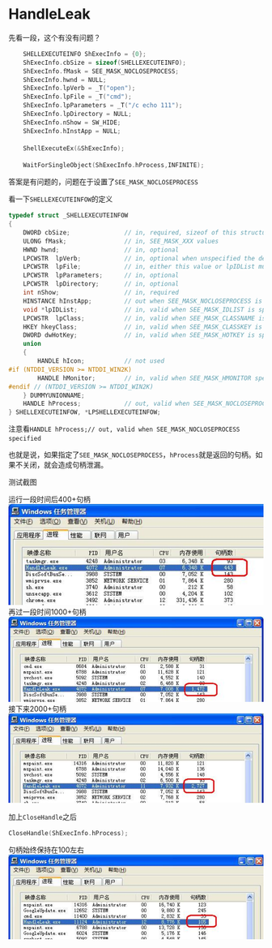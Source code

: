 # HandleLeak

先看一段，这个有没有问题？
```cpp
	SHELLEXECUTEINFO ShExecInfo = {0};
	ShExecInfo.cbSize = sizeof(SHELLEXECUTEINFO);
	ShExecInfo.fMask = SEE_MASK_NOCLOSEPROCESS;
	ShExecInfo.hwnd = NULL;
	ShExecInfo.lpVerb = _T("open");
	ShExecInfo.lpFile = _T("cmd");
	ShExecInfo.lpParameters = _T("/c echo 111");
	ShExecInfo.lpDirectory = NULL;
	ShExecInfo.nShow = SW_HIDE;
	ShExecInfo.hInstApp = NULL;

	ShellExecuteEx(&ShExecInfo);

	WaitForSingleObject(ShExecInfo.hProcess,INFINITE); 
```
答案是有问题的，问题在于设置了`SEE_MASK_NOCLOSEPROCESS`

看一下`SHELLEXECUTEINFOW`的定义
```cpp
typedef struct _SHELLEXECUTEINFOW
{
    DWORD cbSize;               // in, required, sizeof of this structure
    ULONG fMask;                // in, SEE_MASK_XXX values
    HWND hwnd;                  // in, optional
    LPCWSTR  lpVerb;            // in, optional when unspecified the default verb is choosen
    LPCWSTR  lpFile;            // in, either this value or lpIDList must be specified
    LPCWSTR  lpParameters;      // in, optional
    LPCWSTR  lpDirectory;       // in, optional
    int nShow;                  // in, required
    HINSTANCE hInstApp;         // out when SEE_MASK_NOCLOSEPROCESS is specified
    void *lpIDList;             // in, valid when SEE_MASK_IDLIST is specified, PCIDLIST_ABSOLUTE, for use with SEE_MASK_IDLIST & SEE_MASK_INVOKEIDLIST
    LPCWSTR  lpClass;           // in, valid when SEE_MASK_CLASSNAME is specified
    HKEY hkeyClass;             // in, valid when SEE_MASK_CLASSKEY is specified
    DWORD dwHotKey;             // in, valid when SEE_MASK_HOTKEY is specified
    union                       
    {                           
        HANDLE hIcon;           // not used
#if (NTDDI_VERSION >= NTDDI_WIN2K)
        HANDLE hMonitor;        // in, valid when SEE_MASK_HMONITOR specified
#endif // (NTDDI_VERSION >= NTDDI_WIN2K)
    } DUMMYUNIONNAME;           
    HANDLE hProcess;            // out, valid when SEE_MASK_NOCLOSEPROCESS specified
} SHELLEXECUTEINFOW, *LPSHELLEXECUTEINFOW;
```

注意看`HANDLE hProcess;// out, valid when SEE_MASK_NOCLOSEPROCESS specified`

也就是说，如果指定了`SEE_MASK_NOCLOSEPROCESS`，`hProcess`就是返回的句柄。如果不关闭，就会造成句柄泄漏。

测试截图

运行一段时间后400+句柄
![](https://github.com/CodeJuan/HandleLeak/raw/master/pic/Leak1.JPG)
再过一段时间1000+句柄
![](https://github.com/CodeJuan/HandleLeak/raw/master/pic/Leak2.JPG)
接下来2000+句柄
![](https://github.com/CodeJuan/HandleLeak/raw/master/pic/Leak3.JPG)


加上`CloseHandle`之后 
```cpp
CloseHandle(ShExecInfo.hProcess);
```
句柄始终保持在100左右
![](https://github.com/CodeJuan/HandleLeak/raw/master/pic/CloseHandle.JPG)
